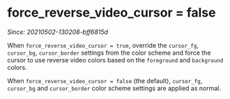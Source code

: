 # force_reverse_video_cursor = false

*Since: 20210502-130208-bff6815d*

When `force_reverse_video_cursor = true`, override the `cursor_fg`,
`cursor_bg`, `cursor_border` settings from the color scheme and force the
cursor to use reverse video colors based on the `foreground` and `background`
colors.

When `force_reverse_video_cursor = false` (the default), `cursor_fg`,
`cursor_bg` and `cursor_border` color scheme settings are applied as normal.

